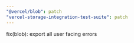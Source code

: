 ```yaml
---
"@vercel/blob": patch
"vercel-storage-integration-test-suite": patch
---
```


fix(blob): export all user facing errors
